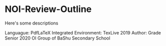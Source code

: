 # NOI-Review-Outline

Here's some descriptions

Languague: PdfLaTeX
Integrated Environment: TexLive 2019
Author: Grade Senior 2020 OI Group of BaShu Secondary School 
